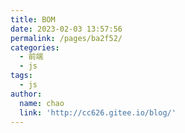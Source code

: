 ```yaml
---
title: BOM
date: 2023-02-03 13:57:56
permalink: /pages/ba2f52/
categories:
  - 前端
  - js
tags:
  - js
author: 
  name: chao
  link: 'http://cc626.gitee.io/blog/'
---
```


